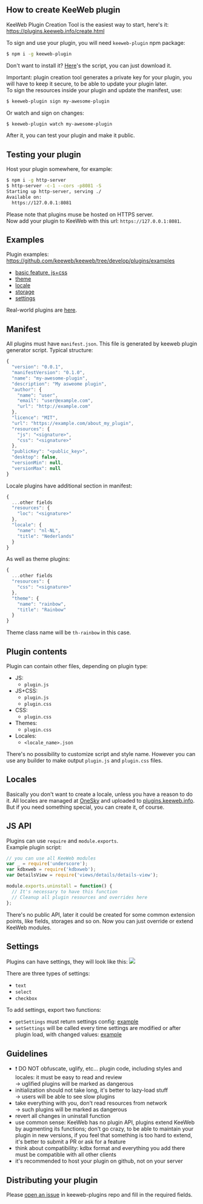 ## How to create KeeWeb plugin

KeeWeb Plugin Creation Tool is the easiest way to start, here's it:  
https://plugins.keeweb.info/create.html

To sign and use your plugin, you will need `keeweb-plugin` npm package:
```bash
$ npm i -g keeweb-plugin
```

Don't want to install it? [Here](https://github.com/keeweb/keeweb/blob/develop/plugins/keeweb-plugin/keeweb-plugin.js)'s the script, you can just download it.

Important: plugin creation tool generates a private key for your plugin, you will have to keep it secure, to be able to update your plugin later.  
To sign the resources inside your plugin and update the manifest, use:  

```bash
$ keeweb-plugin sign my-awesome-plugin
```

Or watch and sign on changes:
```bash
$ keeweb-plugin watch my-awesome-plugin
```

After it, you can test your plugin and make it public.

## Testing your plugin

Host your plugin somewhere, for example:
```bash
$ npm i -g http-server
$ http-server -c-1 --cors -p8081 -S
Starting up http-server, serving ./
Available on:
  https://127.0.0.1:8081
```

Please note that plugins muse be hosted on HTTPS server.  
Now add your plugin to KeeWeb with this url: `https://127.0.0.1:8081`.

## Examples

Plugin examples: https://github.com/keeweb/keeweb/tree/develop/plugins/examples  
- [basic feature, js+css](https://github.com/keeweb/keeweb/tree/develop/plugins/examples/psychodelic)
- [theme](https://github.com/keeweb/keeweb/tree/develop/plugins/examples/rainbow-theme)
- [locale](https://github.com/keeweb/keeweb/tree/develop/plugins/examples/square-language)
- [storage](https://github.com/keeweb/keeweb/tree/develop/plugins/examples/fail-storage)
- [settings](https://github.com/keeweb/keeweb/tree/develop/plugins/examples/settings)

Real-world plugins are [here](https://github.com/keeweb/keeweb-plugins/tree/master/docs/plugins/).

## Manifest

All plugins must have `manifest.json`. This file is generated by keeweb plugin generator script.
Typical structure:

```js
{
  "version": "0.0.1",
  "manifestVersion": "0.1.0",
  "name": "my-awesome-plugin",
  "description": "My asweome plugin",
  "author": {
    "name": "user",
    "email": "user@example.com",
    "url": "http://example.com"
  },
  "licence": "MIT",
  "url": "https://example.com/about_my_plugin",
  "resources": {
    "js": "<signature>",
    "css": "<signature>"
  },
  "publicKey": "<public_key>",
  "desktop": false,
  "versionMin": null,
  "versionMax": null
}
```

Locale plugins have additional section in manifest:

```js
{
  ...other fields
  "resources": {
    "loc": "<signature>"
  },
  "locale": {
    "name": "nl-NL",
    "title": "Nederlands"
  }
}
```

As well as theme plugins:

```js
{
  ...other fields
  "resources": {
    "css": "<signature>"
  },
  "theme": {
    "name": "rainbow",
    "title": "Rainbow"
  }
}
```

Theme class name will be `th-rainbow` in this case.

## Plugin contents

Plugin can contain other files, depending on plugin type:

- JS:
  - `plugin.js`
- JS+CSS:
  - `plugin.js`
  - `plugin.css`
- CSS:
  - `plugin.css`
- Themes:
  - `plugin.css`
- Locales:
  - `<locale_name>.json`

There's no possibility to customize script and style name. However you can use any builder to make output `plugin.js` and `plugin.css` files.

## Locales

Basically you don't want to create a locale, unless you have a reason to do it. All locales are managed at [OneSky](http://keeweb.oneskyapp.com/) and uploaded to [plugins.keeweb.info](https://plugins.keeweb.info/). But if you need something special, you can create it, of course.

## JS API

Plugins can use `require` and `module.exports`.  
Example plugin script:

```js
// you can use all KeeWeb modules
var _ = require('underscore');
var kdbxweb = require('kdbxweb');
var DetailsView = require('views/details/details-view');

module.exports.uninstall = function() {
  // It's necessary to have this function
  // Cleanup all plugin resources and overrides here
};
```

There's no public API, later it could be created for some common extension points, like fields, storages and so on. Now you can just override or extend KeeWeb modules.

## Settings

Plugins can have settings, they will look like this:
![](https://habrastorage.org/web/1db/a20/a07/1dba20a072904bdf8fb455d0900bb612.png)

There are three types of settings:

- `text`
- `select`
- `checkbox`

To add settings, export two functions:

- `getSettings` must return settings config: [example](https://github.com/keeweb/keeweb/blob/develop/plugins/examples/settings/plugin.js#L7)
- `setSettings` will be called every time settings are modified or after plugin load, with changed values:
 [example](https://github.com/keeweb/keeweb/blob/develop/plugins/examples/settings/plugin.js#L29)

## Guidelines

- ❗️ DO NOT obfuscate, uglify, etc... plugin code, including styles and locales: it must be easy to read and review  
&rarr; uglified plugins will be marked as dangerous  
- initialization should not take long, it's better to lazy-load stuff  
&rarr; users will be able to see slow plugins  
- take everything with you, don't read resources from network  
&rarr; such plugins will be marked as dangerous  
- revert all changes in uninstall function  
- use common sense: KeeWeb has no plugin API, plugins extend KeeWeb by augmenting its functions; don't go crazy, to be able to maintain your plugin in new versions, if you feel that something is too hard to extend, it's better to submit a PR or ask for a feature  
- think about compatibility: kdbx format and everything you add there must be compatible with all other clients
- it's recommended to host your plugin on github, not on your server

## Distributing your plugin

Please [open an issue](https://github.com/keeweb/keeweb-plugins/issues/new) in keeweb-plugins repo and fill in the required fields.